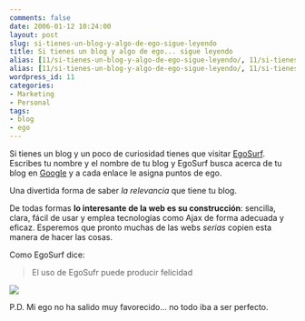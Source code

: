 ```yaml
---
comments: false
date: 2006-01-12 10:24:00
layout: post
slug: si-tienes-un-blog-y-algo-de-ego-sigue-leyendo
title: Si tienes un blog y algo de ego... sigue leyendo
alias: [11/si-tienes-un-blog-y-algo-de-ego-sigue-leyendo/, 11/si-tienes-un-blog-y-algo-de-ego-sigue-leyendo]
alias: [11/si-tienes-un-blog-y-algo-de-ego-sigue-leyendo/, 11/si-tienes-un-blog-y-algo-de-ego-sigue-leyendo]
wordpress_id: 11
categories:
- Marketing
- Personal
tags:
- blog
- ego
---
```


Si tienes un blog y un poco de curiosidad tienes que visitar
[EgoSurf](http://www.egosurf.org/). Escribes tu nombre y
el nombre de tu blog y EgoSurf busca acerca de tu blog en [Google](http://www.google.com) y a cada enlace le asigna puntos
de ego.





Una divertida forma de saber _la relevancia_ que tiene tu
blog.




De todas formas **lo interesante de la web es su
construcción**: sencilla, clara, fácil de usar y emplea
tecnologías como Ajax de forma adecuada y eficaz. Esperemos que
pronto muchas de las webs _serias_ copien esta manera de
hacer las cosas.




Como EgoSurf dice:




> El uso de EgoSufr puede producir felicidad




![](files/thumb-happy.jpg)





P.D. Mi ego no ha salido muy favorecido... no todo iba a ser
perfecto.
